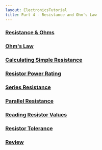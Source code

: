 ```yaml
---
layout: ElectronicsTutorial
title: Part 4 - Resistance and Ohm's Law
---
```


### [Resistance & Ohms](Resistance)

### [Ohm's Law](Ohms_Law/)

### [Calculating Simple Resistance](Calculating_Resistance)

### [Resistor Power Rating](Resistor_Power_Rating)

### [Series Resistance](Series_Resistance)

### [Parallel Resistance](Parallel_Resistance)

### [Reading Resistor Values](Reading_Resistors)

### [Resistor Tolerance](Resistor_Tolerance)

### [Review](Review)

<!--
 
# Things to add

 * [Derating and Temperature Coefficient](https://www.digikey.com/en/maker/blogs/a8c993213afd48c3b08b65d2e372197c)

-->